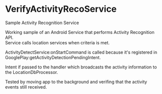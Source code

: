 # VerifyActivityRecoService
Sample Activity Recognition Service

Working sample of an Android Service that performs Activity Recognition API.  
Service calls location services when criteria is met.

ActivityDetectService:onStartCommand is called because it's registered in
GooglePlay:getActivityDetectionPendingIntent.  

Intent if passed to the handler which broadcasts the activity information to 
the LocationDbProcessor.  

Tested by moving app to the background and verifing that the activity events
still received.
